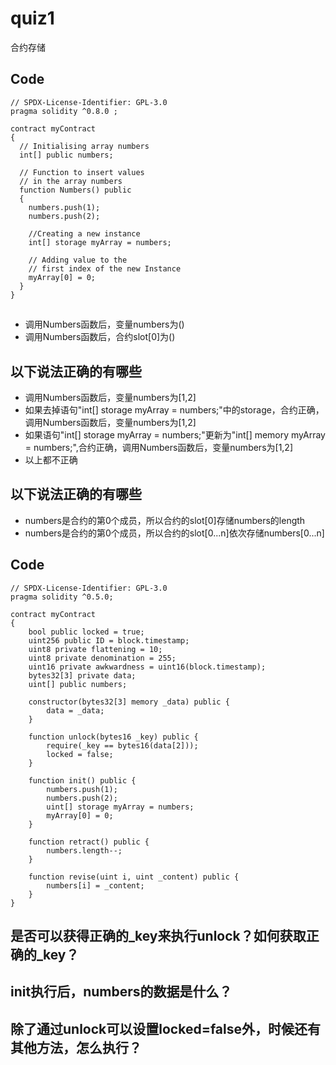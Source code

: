 # quiz1

合约存储

## Code
```solidity
// SPDX-License-Identifier: GPL-3.0
pragma solidity ^0.8.0 ;

contract myContract
{
  // Initialising array numbers
  int[] public numbers;
 
  // Function to insert values
  // in the array numbers
  function Numbers() public
  {
    numbers.push(1);
    numbers.push(2);
 
    //Creating a new instance
    int[] storage myArray = numbers;
     
    // Adding value to the
    // first index of the new Instance
    myArray[0] = 0;
  }
}
```
## 
* 调用Numbers函数后，变量numbers为()
* 调用Numbers函数后，合约slot[0]为()

## 以下说法正确的有哪些
* 调用Numbers函数后，变量numbers为[1,2]
* 如果去掉语句"int[] storage myArray = numbers;"中的storage，合约正确，调用Numbers函数后，变量numbers为[1,2]
* 如果语句"int[] storage myArray = numbers;"更新为"int[] memory myArray = numbers;",合约正确，调用Numbers函数后，变量numbers为[1,2]
* 以上都不正确

## 以下说法正确的有哪些
* numbers是合约的第0个成员，所以合约的slot[0]存储numbers的length
* numbers是合约的第0个成员，所以合约的slot[0...n]依次存储numbers[0...n]

## Code
```solidity
// SPDX-License-Identifier: GPL-3.0
pragma solidity ^0.5.0;

contract myContract
{
    bool public locked = true;
    uint256 public ID = block.timestamp;
    uint8 private flattening = 10;
    uint8 private denomination = 255;
    uint16 private awkwardness = uint16(block.timestamp);
    bytes32[3] private data;
    uint[] public numbers;

    constructor(bytes32[3] memory _data) public {
        data = _data;
    }

    function unlock(bytes16 _key) public {
        require(_key == bytes16(data[2]));
        locked = false;
    }

    function init() public {
        numbers.push(1);
        numbers.push(2);
        uint[] storage myArray = numbers;
        myArray[0] = 0;
    }

    function retract() public {
        numbers.length--;
    }

    function revise(uint i, uint _content) public {
        numbers[i] = _content;
    }
}
```

## 是否可以获得正确的_key来执行unlock？如何获取正确的_key？

## init执行后，numbers的数据是什么？

## 除了通过unlock可以设置locked=false外，时候还有其他方法，怎么执行？
